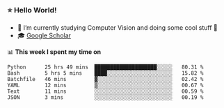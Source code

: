 ### ⭐️ Hello World!

<!--
**hologerry/hologerry** is a ✨ _special_ ✨ repository because its `README.md` (this file) appears on your GitHub profile.

Here are some ideas to get you started:

- 🔭 I’m currently working and studying on Computer Vision
- 🌱 I’m currently learning at Peking University
- 💬 Ask me about 
- 📫 How to reach me: E-mail
- 😄 Pronouns: he/his
- ⚡ Fun fact: Music is the Power
-->


- 🔭 I’m currently studying Computer Vision and doing some cool stuff 🤖
- 🎓 [Google Scholar](https://scholar.google.com/citations?user=3ykqW9wAAAAJ&hl=en)


📊 **This week I spent my time on**

<!--START_SECTION:waka-->

```text
Python      25 hrs 49 mins  ████████████████████░░░░░   80.31 %
Bash        5 hrs 5 mins    ████░░░░░░░░░░░░░░░░░░░░░   15.82 %
Batchfile   46 mins         ▓░░░░░░░░░░░░░░░░░░░░░░░░   02.42 %
YAML        12 mins         ▒░░░░░░░░░░░░░░░░░░░░░░░░   00.67 %
Text        11 mins         ░░░░░░░░░░░░░░░░░░░░░░░░░   00.59 %
JSON        3 mins          ░░░░░░░░░░░░░░░░░░░░░░░░░   00.19 %
```

<!--END_SECTION:waka-->
